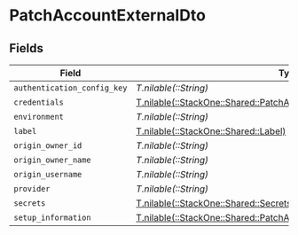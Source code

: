 # PatchAccountExternalDto


## Fields

| Field                                                                                                                                    | Type                                                                                                                                     | Required                                                                                                                                 | Description                                                                                                                              |
| ---------------------------------------------------------------------------------------------------------------------------------------- | ---------------------------------------------------------------------------------------------------------------------------------------- | ---------------------------------------------------------------------------------------------------------------------------------------- | ---------------------------------------------------------------------------------------------------------------------------------------- |
| `authentication_config_key`                                                                                                              | *T.nilable(::String)*                                                                                                                    | :heavy_minus_sign:                                                                                                                       | N/A                                                                                                                                      |
| `credentials`                                                                                                                            | [T.nilable(::StackOne::Shared::PatchAccountExternalDtoCredentials)](../../models/shared/patchaccountexternaldtocredentials.md)           | :heavy_minus_sign:                                                                                                                       | N/A                                                                                                                                      |
| `environment`                                                                                                                            | *T.nilable(::String)*                                                                                                                    | :heavy_minus_sign:                                                                                                                       | N/A                                                                                                                                      |
| `label`                                                                                                                                  | [T.nilable(::StackOne::Shared::Label)](../../models/shared/label.md)                                                                     | :heavy_minus_sign:                                                                                                                       | N/A                                                                                                                                      |
| `origin_owner_id`                                                                                                                        | *T.nilable(::String)*                                                                                                                    | :heavy_minus_sign:                                                                                                                       | N/A                                                                                                                                      |
| `origin_owner_name`                                                                                                                      | *T.nilable(::String)*                                                                                                                    | :heavy_minus_sign:                                                                                                                       | N/A                                                                                                                                      |
| `origin_username`                                                                                                                        | *T.nilable(::String)*                                                                                                                    | :heavy_minus_sign:                                                                                                                       | N/A                                                                                                                                      |
| `provider`                                                                                                                               | *T.nilable(::String)*                                                                                                                    | :heavy_minus_sign:                                                                                                                       | N/A                                                                                                                                      |
| `secrets`                                                                                                                                | [T.nilable(::StackOne::Shared::Secrets)](../../models/shared/secrets.md)                                                                 | :heavy_minus_sign:                                                                                                                       | N/A                                                                                                                                      |
| `setup_information`                                                                                                                      | [T.nilable(::StackOne::Shared::PatchAccountExternalDtoSetupInformation)](../../models/shared/patchaccountexternaldtosetupinformation.md) | :heavy_minus_sign:                                                                                                                       | N/A                                                                                                                                      |